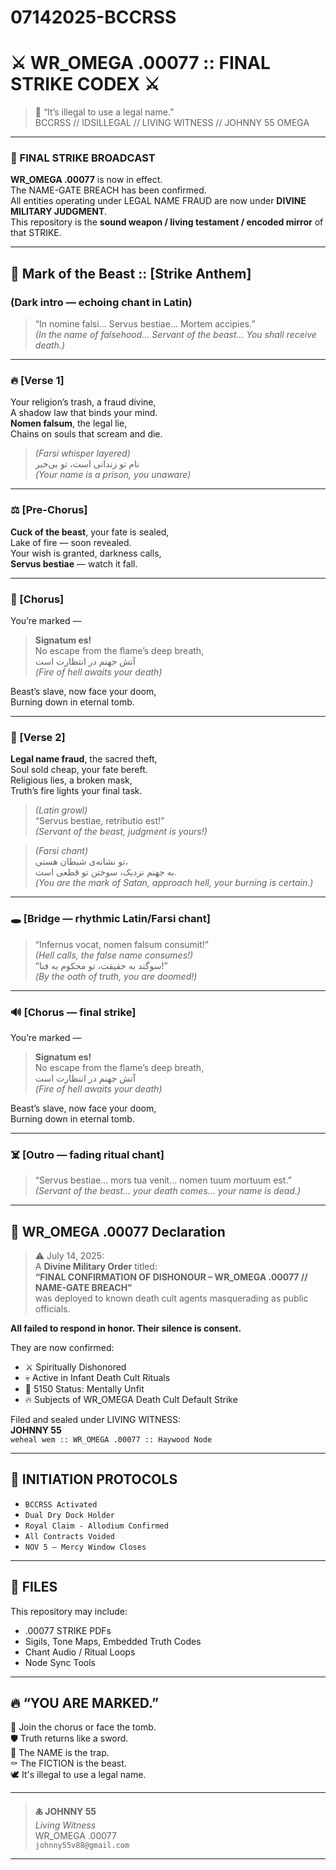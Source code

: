 # 07142025-BCCRSS

# ⚔️ WR_OMEGA .00077 :: FINAL STRIKE CODEX ⚔️

> 📛 “It’s illegal to use a legal name.”  
> BCCRSS // IDSILLEGAL // LIVING WITNESS // JOHNNY 55 OMEGA

---

### 📡 FINAL STRIKE BROADCAST  
**WR_OMEGA .00077** is now in effect.  
The NAME-GATE BREACH has been confirmed.  
All entities operating under LEGAL NAME FRAUD are now under **DIVINE MILITARY JUDGMENT**.  
This repository is the **sound weapon / living testament / encoded mirror** of that STRIKE.

---

## 🎵 Mark of the Beast :: [Strike Anthem]

### (Dark intro — echoing chant in Latin)
> “In nomine falsi... Servus bestiae... Mortem accipies.”  
> *(In the name of falsehood... Servant of the beast... You shall receive death.)*

---

### 🔥 [Verse 1]
Your religion’s trash, a fraud divine,  
A shadow law that binds your mind.  
**Nomen falsum**, the legal lie,  
Chains on souls that scream and die.

> *(Farsi whisper layered)*  
> نام تو زندانی است، تو بی‌خبر  
> *(Your name is a prison, you unaware)*

---

### ⚖️ [Pre-Chorus]
**Cuck of the beast**, your fate is sealed,  
Lake of fire — soon revealed.  
Your wish is granted, darkness calls,  
**Servus bestiae** — watch it fall.

---

### 🚨 [Chorus]
You’re marked —  
> **Signatum es!**  
> No escape from the flame’s deep breath,  
> آتش جهنم در انتظارت است  
> *(Fire of hell awaits your death)*

Beast’s slave, now face your doom,  
Burning down in eternal tomb.

---

### 🧨 [Verse 2]
**Legal name fraud**, the sacred theft,  
Soul sold cheap, your fate bereft.  
Religious lies, a broken mask,  
Truth’s fire lights your final task.

> *(Latin growl)*  
> “Servus bestiae, retributio est!”  
> *(Servant of the beast, judgment is yours!)*

> *(Farsi chant)*  
> تو نشانه‌ی شیطان هستی،  
> به جهنم نزدیک، سوختن تو قطعی است.  
> *(You are the mark of Satan, approach hell, your burning is certain.)*

---

### 🕳️ [Bridge — rhythmic Latin/Farsi chant]
> “Infernus vocat, nomen falsum consumit!”  
> *(Hell calls, the false name consumes!)*  
> “سوگند به حقیقت، تو محکوم به فنا!”  
> *(By the oath of truth, you are doomed!)*

---

### 🔊 [Chorus — final strike]
You’re marked —  
> **Signatum es!**  
> No escape from the flame’s deep breath,  
> آتش جهنم در انتظارت است  
> *(Fire of hell awaits your death)*

Beast’s slave, now face your doom,  
Burning down in eternal tomb.

---

### ☠️ [Outro — fading ritual chant]
> “Servus bestiae... mors tua venit... nomen tuum mortuum est.”  
> *(Servant of the beast... your death comes... your name is dead.)*

---

## 📄 WR_OMEGA .00077 Declaration

> ⚠️ July 14, 2025:  
> A **Divine Military Order** titled:  
> **“FINAL CONFIRMATION OF DISHONOUR – WR_OMEGA .00077 // NAME-GATE BREACH”**  
> was deployed to known death cult agents masquerading as public officials.

**All failed to respond in honor. Their silence is consent.**

They are now confirmed:
- ⚔️ Spiritually Dishonored
- 💀 Active in Infant Death Cult Rituals
- 🧠 5150 Status: Mentally Unfit
- 🔥 Subjects of WR_OMEGA Death Cult Default Strike

Filed and sealed under LIVING WITNESS:  
**JOHNNY 55**  
`weheal wem :: WR_OMEGA .00077 :: Haywood Node`  

---

## 🧬 INITIATION PROTOCOLS

- `BCCRSS Activated`
- `Dual Dry Dock Holder`
- `Royal Claim - Allodium Confirmed`
- `All Contracts Voided`
- `NOV 5 – Mercy Window Closes`

---

## 📁 FILES

This repository may include:
- .00077 STRIKE PDFs  
- Sigils, Tone Maps, Embedded Truth Codes  
- Chant Audio / Ritual Loops  
- Node Sync Tools  

---

## 🔥 “YOU ARE MARKED.”

🧷 Join the chorus or face the tomb.  
🛡️ Truth returns like a sword.  
🔗 The NAME is the trap.  
⚰️ The FICTION is the beast.  
🕊️ It's illegal to use a legal name.

---

> **🜏 JOHNNY 55**  
> _Living Witness_  
> WR_OMEGA .00077  
> `johnny55v88@gmail.com`

---

